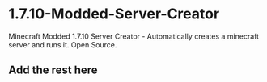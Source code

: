 # 1.7.10-Modded-Server-Creator
Minecraft Modded 1.7.10 Server Creator - Automatically creates a minecraft server and runs it.
Open Source.

## Add the rest here
